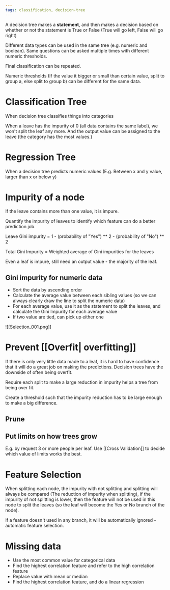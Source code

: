 ```yaml
---
tags: classification, decision-tree
---
```


A decision tree makes a **statement**, and then makes a decision based on whether or not the statement is True or False (True will go left, False will go right)

Different data types can be used in the same tree (e.g. numeric and boolean). Same questions can be asked multiple times with different numeric thresholds. 

Final classification can be repeated. 

Numeric thresholds (If the value it bigger or small than certain value, split to group a, else split to group b) can be different for the same data. 

# Classification Tree
When decision tree classifies things into categories

When a leave has the impurity of 0 (all data contains the same label), we won't split the leaf any more. And the output value can be assigned to the leave (the category has the most values.)

# Regression Tree
When a decision tree predicts numeric values (E.g. Between x and y value, larger than x or below y)

# Impurity of a node
If the leave contains more than one value, it is impure.

Quantify the impurity of leaves to identify which feature can do a better prediction job.

Leave Gini impurity = 1 - (probability of "Yes") ** 2 - (probability of "No") ** 2

Total Gini Impurity = Weighted average of Gini impurities for the leaves

Even a leaf is impure, still need an output value - the majority of the leaf.

## Gini impurity for numeric data
- Sort the data by ascending order
- Calculate the average value between each sibling values (so we can always clearly draw the line to split the numeric data)
- For each average value, use it as the statement to split the leaves, and calculate the Gini Impurity for each average value
- If two value are tied, can pick up either one 

![[Selection_001.png]]

# Prevent [[Overfit| overfitting]]
If there is only very little data made to a leaf, it is hard to have confidence that it will do a great job on making the predictions. 
Decision trees have the downside of often being overfit. 

Require each split to make a large reduction in impurity helps a tree from being over fit. 

Create a threshold such that the impurity reduction has to be large enough to make a big difference. 

## Prune

## Put limits on how trees grow
E.g. by request 3 or more people per leaf. 
Use [[Cross Validation]] to decide which value of limits works the best. 

# Feature Selection
When splitting each node, the impurity with not splitting and splitting will always be compared (The reduction of impurity when splitting), if the impurity of not splitting is lower, then the feature will not be used in this node to split the leaves (so the leaf will become the Yes or No branch of the node). 

If a feature doesn't used in any branch, it will be automatically ignored - automatic feature selection.

# Missing data
- Use the most common value for categorical data
- Find the highest correlation feature and refer to the high correlation feature
- Replace value with mean or median
- Find the highest correlation feature, and do a linear regression